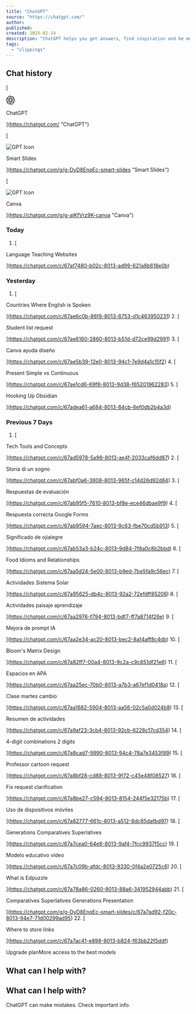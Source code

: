 ```yaml
---
title: "ChatGPT"
source: "https://chatgpt.com/"
author:
published:
created: 2025-02-14
description: "ChatGPT helps you get answers, find inspiration and be more productive. It is free to use and easy to try. Just ask and ChatGPT can help with writing, learning, brainstorming and more."
tags:
  - "clippings"
---
```

## Chat history

[

<svg width="24" height="24" viewBox="0 0 24 24" fill="none" xmlns="http://www.w3.org/2000/svg" class="h-2/3 w-2/3"><text x="-9999" y="-9999">ChatGPT</text><path d="M9.20509 8.76511V6.50545C9.20509 6.31513 9.27649 6.17234 9.44293 6.0773L13.9861 3.46088C14.6046 3.10413 15.342 2.93769 16.103 2.93769C18.9573 2.93769 20.7651 5.14983 20.7651 7.50454C20.7651 7.67098 20.7651 7.86129 20.7412 8.05161L16.0316 5.2924C15.7462 5.12596 15.4607 5.12596 15.1753 5.2924L9.20509 8.76511ZM19.8135 17.5659V12.1664C19.8135 11.8333 19.6708 11.5955 19.3854 11.429L13.4152 7.95633L15.3656 6.83833C15.5321 6.74328 15.6749 6.74328 15.8413 6.83833L20.3845 9.45474C21.6928 10.216 22.5728 11.8333 22.5728 13.4031C22.5728 15.2108 21.5025 16.8758 19.8135 17.5657V17.5659ZM7.80173 12.8088L5.8513 11.6671C5.68486 11.5721 5.61346 11.4293 5.61346 11.239V6.00613C5.61346 3.46111 7.56389 1.53433 10.2042 1.53433C11.2033 1.53433 12.1307 1.86743 12.9159 2.46202L8.2301 5.17371C7.94475 5.34015 7.80195 5.57798 7.80195 5.91109V12.809L7.80173 12.8088ZM12 15.2349L9.20509 13.6651V10.3351L12 8.76534L14.7947 10.3351V13.6651L12 15.2349ZM13.7958 22.4659C12.7967 22.4659 11.8693 22.1328 11.0841 21.5382L15.7699 18.8265C16.0553 18.6601 16.198 18.4222 16.198 18.0891V11.1912L18.1723 12.3329C18.3388 12.4279 18.4102 12.5707 18.4102 12.761V17.9939C18.4102 20.5389 16.4359 22.4657 13.7958 22.4657V22.4659ZM8.15848 17.1617L3.61528 14.5452C2.30696 13.784 1.42701 12.1667 1.42701 10.5969C1.42701 8.76534 2.52115 7.12414 4.20987 6.43428V11.8574C4.20987 12.1905 4.35266 12.4284 4.63802 12.5948L10.5846 16.0436L8.63415 17.1617C8.46771 17.2567 8.32492 17.2567 8.15848 17.1617ZM7.897 21.0625C5.20919 21.0625 3.23488 19.0407 3.23488 16.5432C3.23488 16.3529 3.25875 16.1626 3.2824 15.9723L7.96817 18.6839C8.25352 18.8504 8.53911 18.8504 8.82446 18.6839L14.7947 15.2351V17.4948C14.7947 17.6851 14.7233 17.8279 14.5568 17.9229L10.0136 20.5393C9.39518 20.8961 8.6578 21.0625 7.89677 21.0625H7.897ZM13.7958 23.8929C16.6739 23.8929 19.0762 21.8474 19.6235 19.1357C22.2874 18.4459 24 15.9484 24 13.4034C24 11.7383 23.2865 10.121 22.002 8.95542C22.121 8.45588 22.1924 7.95633 22.1924 7.45702C22.1924 4.0557 19.4331 1.51045 16.2458 1.51045C15.6037 1.51045 14.9852 1.60549 14.3668 1.81968C13.2963 0.773071 11.8215 0.107086 10.2042 0.107086C7.32606 0.107086 4.92383 2.15256 4.37653 4.86425C1.7126 5.55411 0 8.05161 0 10.5966C0 12.2617 0.713506 13.879 1.99795 15.0446C1.87904 15.5441 1.80764 16.0436 1.80764 16.543C1.80764 19.9443 4.56685 22.4895 7.75421 22.4895C8.39632 22.4895 9.01478 22.3945 9.63324 22.1803C10.7035 23.2269 12.1783 23.8929 13.7958 23.8929Z" fill="currentColor"></path></svg>

ChatGPT

](https://chatgpt.com/ "ChatGPT")

[

![GPT Icon](https://chatgpt.com/backend-api/content?id=file-Yy2OfgUwh4HgiIRl4WAVhBOT&gizmo_id=g-DyD8EnqEc&ts=483209&p=gpp&sig=6d26c76e501772140b4f3dfc85de3dc70e940deb198f84c55be6ff23f090bd01&v=0)

Smart Slides

](https://chatgpt.com/g/g-DyD8EnqEc-smart-slides "Smart Slides")

[

![GPT Icon](https://chatgpt.com/backend-api/content?id=file-6qPLxHx8u9lf2XszRtWG25RD&gizmo_id=g-alKfVrz9K&ts=483209&p=gpp&sig=731917c62a705435058d14a5e4ba4f0adb7c7b6c7ede6d19efc006d7149e0b47&v=0)

Canva

](https://chatgpt.com/g/g-alKfVrz9K-canva "Canva")

### Today

1. [

Language Teaching Websites

](https://chatgpt.com/c/67af7480-b02c-8013-ad99-621a8b618e0b)

### Yesterday

1. [

Countries Where English is Spoken

](https://chatgpt.com/c/67ae6c0b-86f8-8013-8753-d1c463950231)
2. [

Student list request

](https://chatgpt.com/c/67ae6160-2860-8013-b51d-d72ce99d2991)
3. [

Canva ayuda diseño

](https://chatgpt.com/c/67ae5b39-12e0-8013-94c1-7e9d4a1c15f2)
4. [

Present Simple vs Continuous

](https://chatgpt.com/c/67ae1cd6-69f8-8013-9d38-f65201962283)
5. [

Hooking Up Obsidian

](https://chatgpt.com/c/67adea61-a684-8013-84cb-6ef0db2b4a3d)

### Previous 7 Days

1. [

Tech Tools and Concepts

](https://chatgpt.com/c/67ad5978-5a98-8013-ae4f-2033caf6dd87)
2. [

Storia di un sogno

](https://chatgpt.com/c/67abf0a6-3808-8013-965f-c14d26d92d84)
3. [

Respuestas de evaluación

](https://chatgpt.com/c/67ab95f5-7610-8013-bf8e-ece46dbae9f9)
4. [

Respuesta correcta Google Forms

](https://chatgpt.com/c/67ab9594-7aec-8013-9c63-fbe70cd5b913)
5. [

Significado de ojialegre

](https://chatgpt.com/c/67ab53a3-b24c-8013-9d84-7f8a0c8b2bbd)
6. [

Food Idioms and Relationships

](https://chatgpt.com/c/67aa5d24-5e00-8013-b9ed-7be5fa9c56ec)
7. [

Actividades Sistema Solar

](https://chatgpt.com/c/67a95625-db4c-8013-92a2-72efdff85206)
8. [

Actividades paisaje aprendizaje

](https://chatgpt.com/c/67aa2976-f794-8013-bdf7-ff7a8714f26e)
9. [

Mejora de prompt IA

](https://chatgpt.com/c/67aa2e34-ac20-8013-bec2-8a14aff8c4db)
10. [

Bloom's Matrix Design

](https://chatgpt.com/c/67a82ff7-00a4-8013-9c2a-c9c851df21e6)
11. [

Espacios en APA

](https://chatgpt.com/c/67aa25ec-70b0-8013-a7b3-a67ef1d0418a)
12. [

Clase martes cambio

](https://chatgpt.com/c/67aa1682-5904-8013-aa56-02c5a0d024b8)
13. [

Resumen de actividades

](https://chatgpt.com/c/67a9af23-3cb4-8013-92cb-6228c17cd354)
14. [

4-digit combinations 2 digits

](https://chatgpt.com/c/67a8cad7-9990-8013-94c4-78a7e3453f89)
15. [

Professor cartoon request

](https://chatgpt.com/c/67a8bf28-cd88-8013-9f72-c45e48f08527)
16. [

Fix request clarification

](https://chatgpt.com/c/67a8be27-c594-8013-8154-244f5e32175b)
17. [

Uso de dispositivos móviles

](https://chatgpt.com/c/67a82777-661c-8013-a512-8dc85dafbd97)
18. [

Generations Comparatives Superlatives

](https://chatgpt.com/c/67a7cea0-64e8-8013-9af4-7fcc9937f5cc)
19. [

Modelo educativo video

](https://chatgpt.com/c/67a7c09b-afdc-8013-9330-0f4a2e0725c6)
20. [

What is Edpuzzle

](https://chatgpt.com/c/67a78a86-0260-8013-88a6-341952944abb)
21. [

Comparatives Superlatives Generations Presentation

](https://chatgpt.com/g/g-DyD8EnqEc-smart-slides/c/67a7ad92-f20c-8013-94e7-71d00299ad95)
22. [

Where to store links

](https://chatgpt.com/c/67a7ac41-e898-8013-b824-f63bb22f5ddf)

Upgrade planMore access to the best models

## What can I help with?

## What can I help with?

ChatGPT can make mistakes. Check important info.